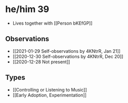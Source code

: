 # he/him 39
- Lives together with [[Person bKEfGP]]

## Observations
- [[2021-01-29 Self-observations by 4KNtrR, Jan 21]]
- [[2020-12-30 Self-observations by 4KNtrR, Dec 20]]
- [[2020-12-28 Not present]]

## Types
- [[Controlling or Listening to Music]]
- [[Early Adoption, Experimentation]]